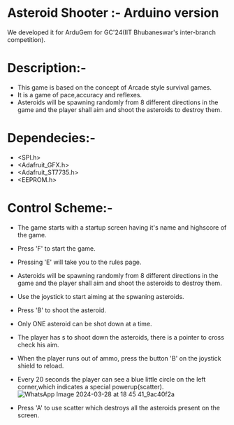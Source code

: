 # Asteroid Shooter :- Arduino version
We developed it for  ArduGem for GC'24(IIT Bhubaneswar's inter-branch competition).

# Description:-
+ This game is based on the concept of Arcade style survival games.
+ It is a game of pace,accuracy and reflexes.
+ Asteroids will be spawning randomly from 8 different directions in the game and the player shall aim and shoot the asteroids to destroy them.

# Dependecies:-
+ <SPI.h>
+ <Adafruit_GFX.h>
+ <Adafruit_ST7735.h>
+ <EEPROM.h>

# Control Scheme:-
+ The game starts with a startup screen having it's name and highscore of the game. 
+ Press 'F' to start the game.
+ Pressing 'E' will take you to the rules page.
+ Asteroids will be spawning randomly from 8 different directions in the game and the player shall aim and shoot the asteroids to destroy them.
+ Use the joystick to start aiming at the spwaning asteroids.
+ Press 'B' to shoot the asteroid.
+ Only ONE asteroid can be shot down at a time.
+ The player has s to shoot down the asteroids, there is a pointer to cross check his aim.
+ When the player runs out of ammo, press the button 'B' on the joystick shield to reload.
+ Every 20 seconds the player can see a blue little circle on the left corner,which indicates a special powerup(scatter).![WhatsApp Image 2024-03-28 at 18 45 41_9ac40f2a](https://github.com/Coolexguy/ArduGem-GC-2024/assets/164471213/b7f124eb-9f84-4dfe-99d7-363cd5b28971)

+ Press 'A' to use scatter which destroys all the asteroids present on the screen.
